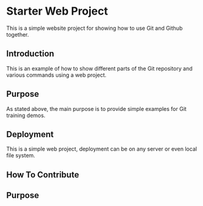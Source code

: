# Starter Web Project

This is a simple website project for showing how to use Git and Github together.

## Introduction

This is an example of how to show different parts of the Git repository and various commands using a web project.

## Purpose

As stated above, the main purpose is to provide simple examples for Git training demos.

## Deployment

This is a simple web project, deployment can be on any server or even local file system.

## How To Contribute

## Purpose


